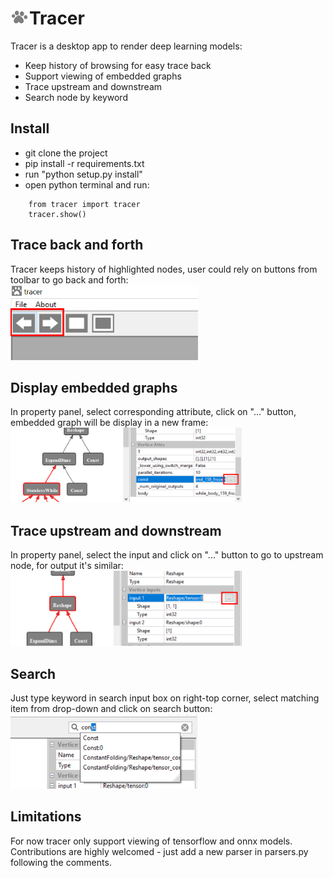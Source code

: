 # <img src="https://github.com/RandySheriffH/tracer/blob/master/snaps/Tracer.jpg" width=30 height=25>Tracer
Tracer is a desktop app to render deep learning models:

- Keep history of browsing for easy trace back
- Support viewing of embedded graphs 
- Trace upstream and downstream
- Search node by keyword

## Install

- git clone the project
- pip install -r requirements.txt
- run "python setup.py install"
- open python terminal and run:
```
    from tracer import tracer
    tracer.show()
```


## Trace back and forth
Tracer keeps history of highlighted nodes, user could rely on buttons from toolbar to go back and forth:\
<img src="https://github.com/RandySheriffH/tracer/blob/master/snaps/BackForth.PNG" width=300 height=120>

## Display embedded graphs
In property panel, select corresponding attribute, click on "..." button, embedded graph will be display in a new frame:\
<img src="https://github.com/RandySheriffH/tracer/blob/master/snaps/OpenEmbedded.PNG" width=370 height=120>

## Trace upstream and downstream
In property panel, select the input and click on "..." button to go to upstream node, for output it's similar:\
<img src="https://github.com/RandySheriffH/tracer/blob/master/snaps/Upstream.PNG" width=370 height=120>

## Search
Just type keyword in search input box on right-top corner, select matching item from drop-down and click on search button:\
<img src="https://github.com/RandySheriffH/tracer/blob/master/snaps/Search.PNG" width=300 height=120>

## Limitations
For now tracer only support viewing of tensorflow and onnx models. Contributions are highly welcomed - just add a new parser in parsers.py following the comments.

